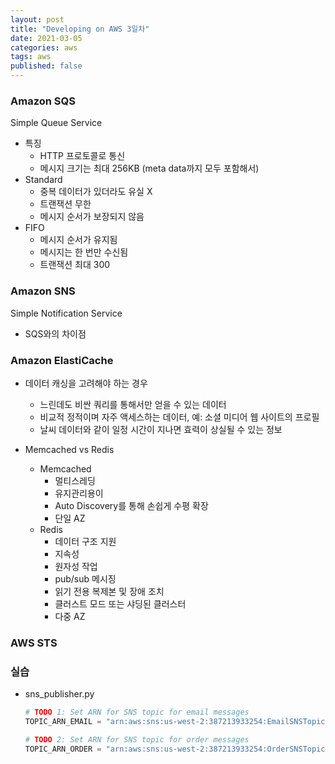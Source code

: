 ```yaml
---
layout: post
title: "Developing on AWS 3일차"
date: 2021-03-05
categories: aws
tags: aws
published: false
---
```


### Amazon SQS
Simple Queue Service
- 특징
    - HTTP 프로토콜로 통신
    - 메시지 크기는 최대 256KB (meta data까지 모두 포함해서)
- Standard
    - 중복 데이터가 있더라도 유실 X
    - 트랜잭션 무한
    - 메시지 순서가 보장되지 않음
- FIFO
    - 메시지 순서가 유지됨
    - 메시지는 한 번만 수신됨
    - 트랜잭션 최대 300

### Amazon SNS
Simple Notification Service
- SQS와의 차이점

### Amazon ElastiCache
- 데이터 캐싱을 고려해야 하는 경우
    - 느린데도 비싼 쿼리를 통해서만 얻을 수 있는 데이터
    - 비교적 정적이며 자주 액세스하는 데이터, 예: 소셜 미디어 웹 사이트의 프로필
    - 날씨 데이터와 같이 일정 시간이 지나면 효력이 상실될 수 있는 정보

- Memcached vs Redis
    - Memcached
        - 멀티스레딩
        - 유지관리용이
        - Auto Discovery를 통해 손쉽게 수평 확장
        - 단일 AZ
    - Redis
        - 데이터 구조 지원
        - 지속성
        - 원자성 작업
        - pub/sub 메시징
        - 읽기 전용 복제본 및 장애 조치
        - 클러스트 모드 또는 샤딩된 클러스터
        - 다중 AZ

### AWS STS


### 실습
- sns_publisher.py
    ```python
    # TODO 1: Set ARN for SNS topic for email messages
    TOPIC_ARN_EMAIL = "arn:aws:sns:us-west-2:387213933254:EmailSNSTopic"

    # TODO 2: Set ARN for SNS topic for order messages
    TOPIC_ARN_ORDER = "arn:aws:sns:us-west-2:387213933254:OrderSNSTopic"
    ```
